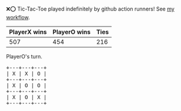 :x::o: Tic-Tac-Toe played indefinitely by github action runners! See [my workflow](.github/workflows/play.yaml).

|PlayerX wins|PlayerO wins|Ties|
|-|-|-|
|507|454|216|

PlayerO's turn.

<pre>
+---+---+---+
| X | X | O |
+---+---+---+
| X | O | O |
+---+---+---+
| X | O | X |
+---+---+---+
</pre>